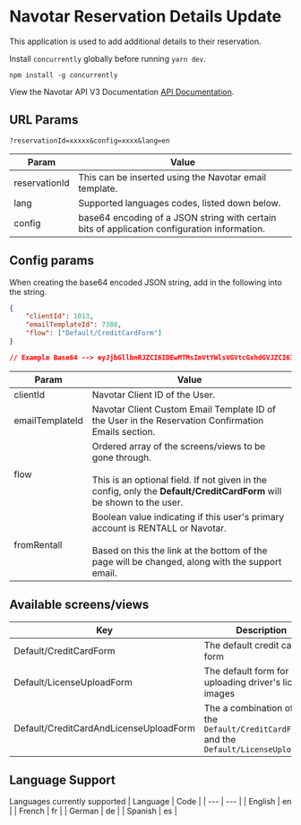 # Navotar Reservation Details Update

This application is used to add additional details to their reservation.

Install `concurrently` globally before running `yarn dev`.

`npm install -g concurrently`

View the Navotar API V3 Documentation [API Documentation](https://api.appnavotar.com/api).

## URL Params

```
?reservationId=xxxxx&config=xxxx&lang=en
```

| Param         | Value                                                                                        |
| ------------- | -------------------------------------------------------------------------------------------- |
| reservationId | This can be inserted using the Navotar email template.                                       |
| lang          | Supported languages codes, listed down below.                                                |
| config        | base64 encoding of a JSON string with certain bits of application configuration information. |

## Config params

When creating the base64 encoded JSON string, add in the following into the string.

```json
{
	"clientId": 1013,
	"emailTemplateId": 7388,
	"flow": ["Default/CreditCardForm"]
}

// Example Base64 --> eyJjbGllbnRJZCI6IDEwMTMsImVtYWlsVGVtcGxhdGVJZCI6IDczODgsImZsb3ciOiBbIkRlZmF1bHQvQ3JlZGl0Q2FyZEZvcm0iXX0=
```

| Param           | Value                                                                                                                                                                                       |
| --------------- | ------------------------------------------------------------------------------------------------------------------------------------------------------------------------------------------- |
| clientId        | Navotar Client ID of the User.                                                                                                                                                              |
| emailTemplateId | Navotar Client Custom Email Template ID of the User in the Reservation Confirmation Emails section.                                                                                         |
| flow            | Ordered array of the screens/views to be gone through. <br /><br /> This is an optional field. If not given in the config, only the **Default/CreditCardForm** will be shown to the user.   |
| fromRentall     | Boolean value indicating if this user's primary account is RENTALL or Navotar. <br /><br /> Based on this the link at the bottom of the page will be changed, along with the support email. |

## Available screens/views

| Key                                    | Description                                                                                |
| -------------------------------------- | ------------------------------------------------------------------------------------------ |
| Default/CreditCardForm                 | The default credit card form                                                               |
| Default/LicenseUploadForm              | The default form for uploading driver's license images                                     |
| Default/CreditCardAndLicenseUploadForm | The a combination of both the `Default/CreditCardForm` and the `Default/LicenseUploadForm` |

## Language Support

Languages currently supported
| Language | Code |
| --- | --- |
| English | en |
| French | fr |
| German | de |
| Spanish | es |
